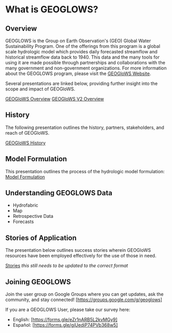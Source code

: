 # What is GEOGLOWS? 

## Overview
GEOGLOWS is the Group on Earth Observation's (GEO) Global Water Sustainability Program. 
One of the offerings from this program is a global scale hydrologic model which provides daily forecasted streamflow and historical streamflow data back to 1940. This data and the many tools for using it are made possible through partnerships and collaborations with the many government and non-government organizations. 
For more information about the GEOGLOWS program, please visit the [GEOGloWS Website](https://geoglows.org).

Several presentations are linked below, providing further insight into the scope and impact of GEOGloWS.

[GEOGloWS Overview](https://byu.sharepoint.com/:p:/r/sites/BYUHydroinformaticsLaboratory/Shared%20Documents/geoglows-training/GEOGLOWS%20Master%20Training%20Materials/What%20is%20GEOGLOWS/GEOGloWS%20-%20Overview.pptx?d=w6517aeacb1614c6682a8be73314e7028&csf=1&web=1&e=hbSCPe)
[GEOGloWS V2 Overview](https://byu.sharepoint.com/:p:/r/sites/BYUHydroinformaticsLaboratory/Shared%20Documents/geoglows-training/GEOGLOWS%20Master%20Training%20Materials/What%20is%20GEOGLOWS/GEOGLOWS%20V2%20Overview%202024%20Updated.pptx?d=wc965db49aec247ac9ac4070e689c1078&csf=1&web=1&e=S3eqbe)

## History
The following presentation outlines the history, partners, stakeholders, and reach of GEOGloWS.

[GEOGloWS History](https://byu.sharepoint.com/:p:/r/sites/BYUHydroinformaticsLaboratory/Shared%20Documents/geoglows-training/GEOGLOWS%20Master%20Training%20Materials/What%20is%20GEOGLOWS/GEOGLOWS%20History%20Updated.pptx?d=wca370acd764f41b58c139a29a10f5044&csf=1&web=1&e=RKovEW)

## Model Formulation
This presentation outlines the process of the hydrologic model formulation:
[Model Formulation](https://byu.sharepoint.com/:p:/r/sites/BYUHydroinformaticsLaboratory/Shared%20Documents/geoglows-training/GEOGLOWS%20Master%20Training%20Materials/What%20is%20GEOGLOWS/Model%20formulation_JLSL_updated.pptx?d=w6dfed72c2099467984d82899c77da881&csf=1&web=1&e=VGwJ9C)

## Understanding GEOGLOWS Data
* Hydrofabric
* Map
* Retrospective Data
* Forecasts

## Stories of Application

The presentation below outlines success stories wherein GEOGloWS resources
have been employed effectively for the use of those in need. 

[Stories](https://byu.sharepoint.com/:p:/r/sites/BYUHydroinformaticsLaboratory/Shared%20Documents/geoglows-training/GEOGLOWS%20Master%20Training%20Materials/What%20is%20GEOGLOWS/GEOGloWS%20-%20Stories.pptx?d=web302a8f8f774b8caa227fe40c05d4c0&csf=1&web=1&e=kpz1f7) *this still needs to be updated to the correct format*


## Joining GEOGLOWS
Join the user group on Google Groups where you can get updates, ask the community, and stay connected!  [https://groups.google.com/g/geoglows]

If you are a GEOGLOWS User, please take our survey here:

 * English: [https://forms.gle/eZr1nARB5L2kvMGy9]
 * Español: [https://forms.gle/gjUedjP74PVb368w5]
